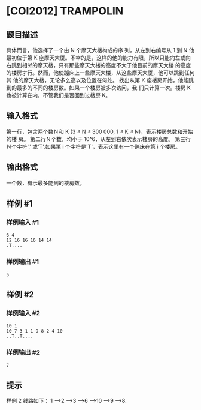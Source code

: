 # [COI2012] TRAMPOLIN

## 题目描述

具体而言，他选择了一个由 N 个摩天大楼构成的序
列，从左到右编号从 1 到 N.他最初位于第 K 座摩天大厦。不幸的是，这样的他的能力有限，所以只能向左或向右跳到相邻的摩天楼，只有那些摩天大楼的高度不大于他目前的摩天大楼
的高度的楼房才行。然而，他使蹦床上一些摩天大楼，从这些摩天大厦，他可以跳到任何其
他的摩天大楼，无论多么高以及位置在何处。
找出从第 K 座楼房开始，他能跳到的最多的不同的楼房数。如果一个楼房被多次访问，我
们只计算一次。楼房 K 也被计算在内，不管我们是否回到过楼房 K。

## 输入格式

第一行，包含两个数Ｎ和 K (3 ≤ N ≤ 300 000, 1 ≤ K ≤ N)，表示楼房总数和开始的楼
房。
第二行Ｎ个数，均小于 10^6，从左到右依次表示楼房的高度。
第三行Ｎ个字符'.' 或'T'.如果第 i 个字符是'T'，表示这里有一个蹦床在第 i 个楼房。

## 输出格式

一个数，有示最多能到的楼房数。

## 样例 #1

### 样例输入 #1
```
6 4
12 16 16 16 14 14
.T....
```

### 样例输出 #1

```
5
```

## 样例 #2

### 样例输入 #2
```
10 1
10 7 3 1 1 9 8 2 4 10
..T..T....
```

### 样例输出 #2

```
7
```

## 提示

样例 2 线路如下：
1 –>2 –>3 –>6 –>10 –>9 –>8.

